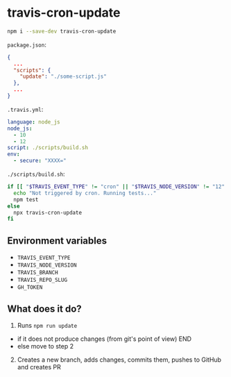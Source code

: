 # travis-cron-update

```sh
npm i --save-dev travis-cron-update
```

`package.json`:

```json
{
  ...
  "scripts": {
    "update": "./some-script.js"
  },
  ...
}
```

`.travis.yml`:

```yml
language: node_js
node_js:
  - 10
  - 12
script: ./scripts/build.sh
env:
  - secure: "XXXX="
```

`./scripts/build.sh`:

```sh
if [[ "$TRAVIS_EVENT_TYPE" != "cron" || "$TRAVIS_NODE_VERSION" != "12" || "$TRAVIS_BRANCH" != "master" ]]; then
  echo "Not triggered by cron. Running tests..."
  npm test
else
  npx travis-cron-update
fi
```

## Environment variables

* `TRAVIS_EVENT_TYPE`
* `TRAVIS_NODE_VERSION`
* `TRAVIS_BRANCH`
* `TRAVIS_REPO_SLUG`
* `GH_TOKEN`

## What does it do?

1. Runs `npm run update`
  * if it does not produce changes (from git's point of view) END
  * else move to step 2
2. Creates a new branch, adds changes, commits them, pushes to GitHub and creates PR
